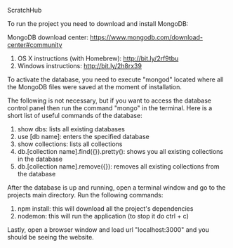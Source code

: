 ScratchHub

To run the project you need to download and install MongoDB:



MongoDB download center: https://www.mongodb.com/download-center#community

1. OS X instructions (with Homebrew): http://bit.ly/2rf9tbu  
2. Windows instructions: http://bit.ly/2h8rx39


To activate the database, you need to execute "mongod" located where all the MongoDB files were saved at the moment of installation.


The following is not necessary, but if you want to access the database control panel then run the command "mongo" in the terminal. Here is a short list of useful commands of the database:

1. show dbs: lists all existing databases
2. use [db name]: enters the specified database
3. show collections: lists all collections
4. db.[collection name].find({}).pretty(): shows you all existing collections in the database
5. db.[collection name].remove({}): removes all existing collections from the database


After the database is up and running, open a terminal window and go to the projects main directory. Run the following commands:

1. npm install: this will download all the project's dependencies
2. nodemon: this will run the application (to stop it do ctrl + c)

Lastly, open a browser window and load url "localhost:3000" and you should be seeing the website.
